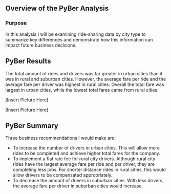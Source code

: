 
## Overview of the PyBer Analysis

### Purpose

In this analysis I will be examining ride-sharing data by city type to summarize key differences and demonstrate how this information can impact future business decisions. 

## PyBer Results

The total amount of rides and drivers was far greater in urban cities than it was in rural and suburban cities. However, the average fare per ride and the average fare per driver was highest in rural cities. Overall the total fare was largest in urban cities, while the lowest total fares came from rural cities.

[Insert Picture Here]

[Insert Picture Here]


## PyBer Summary
Three business recommendations I would make are: 
- To increase the number of drivers in urban cities. This will allow more rides to be completed and achieve higher total fares for the company.
- To implement a flat rate fee for rural city drivers. Although rural city rides have the largest average fare per ride and per driver, they are completing less jobs. For shorter distance rides in rural cities, this would allow drivers to be compensated appropriately.
- To decrease the amount of drivers in suburban cities. With less drivers, the average fare per driver in suburban cities would increase.
